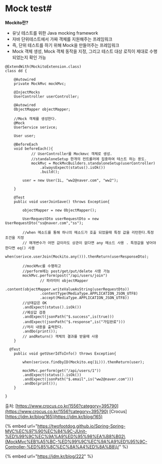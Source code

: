 # Mock test\#

**Mockito란?**

* 유닛 테스트를 위한 Java mocking framework
* 자바 단위테스트에서 가짜 객체를 지원해주는 프레임워크
* 즉, 단위 테스트를 하기 위해 Mock을 만들어주는 프레임워크
* Mock 객체 생성, Mock 객체 동작을 지정, 그리고 테스트 대상 로직이 제대로 수행 되었는지 확인 가능

```text
@ExtendWith(MockitoExtension.class)
class dd {
 
	@Autowired
	private MockMvc mockMvc;
	
	@InjectMocks
	UserController userController;
	
	@Autowired
	ObjectMapper objectMapper;
	
	//Mock 객체를 생성한다.
	@Mock
	UserService serivce;
	
	User user;

	@BeforeEach
	void beforeEach(){
		    // UserController를 Mockmvc 객체로 생성.
	     	//standaloneSetup 한개의 컨트롤러에 집중하여 테스트 하는 용도. 
			mockMvc = MockMvcBuilders.standaloneSetup(userController)
				.alwaysExpect(status().isOk())
				.build();

		user = new User(1L, "ww2@naver.com", "ww2");
	
	}
	
	@Test
	public void userJoinSave() throws Exception{
		
		objectMapper = new ObjectMapper();
		
		UserRequestDto userRequestDto = new UserRequestDto("ss@naver.com","ss");
		
		//when 메소드를 통해 하나의 메소드가 호출 되었을때 특정 값을 리턴한다.특정 조건을 지정
		// 매개변수가 어떤 값이라도 상관이 없다면 any 메소드 사용 . 특정값을 넣어야 한다면 eq() 사용
		when(serivce.userJoin(Mockito.any())).thenReturn(userResponseDto);
		
		//mockMvc를 수행하고 
		//perform에는 post/get/put/delete 사용 가능
		mockMvc.perform(post("/api/users/join")
				// 파라미터 objectMapper
                .content(objectMapper.writeValueAsString(userRequestDto))
                .contentType(MediaType.APPLICATION_JSON_UTF8)
                .accept(MediaType.APPLICATION_JSON_UTF8))
		//상태값은 OK
		.andExpect(status().isOk())
		//예상값 검증
		.andExpect(jsonPath("$.success",is(true)))	
		.andExpect(jsonPath("$.response",is("가입완료")))	
		//처리 내용을 출력한다.
		.andDo(print());
		// andReturn() 객체의 결과를 받을때 사용
	}
	
  @Test
	public void getUserIdToInfo() throws Exception{
		
		when(serivce.findbyID(Mockito.eq(1L))).thenReturn(user);
		
		mockMvc.perform(get("/api/users/1"))
		.andExpect(status().isOk())
		.andExpect(jsonPath("$.email",is("ww2@naver.com")))
		.andDo(print());
	}
 
}
```

  
  
출처: [https://www.crocus.co.kr/1556?category=395790](https://www.crocus.co.kr/1556?category=395790) \[Crocus\]    [https://jdm.kr/blog/165](https://jdm.kr/blog/165)

{% embed url="https://twofootdog.github.io/Spring-Spring-MVC%EC%97%90%EC%84%9C-JUnit-%ED%99%9C%EC%9A%A9%ED%95%98%EA%B8%B02\(MockMvc%EB%A5%BC-%ED%99%9C%EC%9A%A9%ED%95%9C-Controller-%ED%85%8C%EC%8A%A4%ED%8A%B8\)/" %}

{% embed url="https://jdm.kr/blog/222" %}



